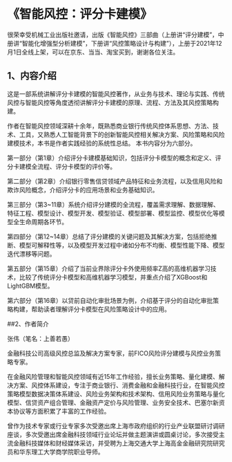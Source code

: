 # 《智能风控：评分卡建模》

很荣幸受机械工业出版社邀请，出版《智能风控》三部曲（上册讲“评分建模”，中册讲“智能化增强型分析建模”，下册讲“风控策略设计与构建”），上册于2021年12月1日全线上架，可以在京东、当当、淘宝买到，谢谢各位关注。

## 1、内容介绍

这是一部系统讲解评分卡建模的智能风控著作，从业务与技术、理论与实践、传统风控与智能风控等角度透彻讲解评分卡建模的原理、流程、方法及其风控策略构建。

作者在智能风控领域深耕十余年，既熟悉商业银行传统风控体系思想、方法、技术、工具，又熟悉人工智能背景下的创新智能风控相关解决方案、风险策略和风险建模技术，本书是作者实践经验的系统性总结。
本书内容分为六部分。

第一部分（第1章）介绍评分卡建模基础知识，包括评分卡模型的概念和定义、评分卡建模全流程、评分卡模型的评价等。

第二部分（第2章）介绍银行零售信贷领域产品特征和业务流程，以及信用风险和欺诈风险概念，介绍评分卡的应用场景和业务基础知识。

第三部分（第3~11章）系统介绍评分建模的全流程，覆盖需求理解、数据理解、特征工程、模型设计、模型开发、模型验证、模型部署、模型监控、模型优化等模型全生命周期各环节。

第四部分（第12~14章）总结了评分建模的关键问题及其解决方案，包括拒绝推断、模型可解释性等，以及模型开发过程中诸如分布不均衡、模型性能下降、模型迭代漂移等问题。

第五部分（第15章）介绍了当前业界除评分卡外使用频率Z高的高维机器学习技术，比较了传统评分卡模型和高维机器学习模型，并重点介绍了XGBoost和LightGBM模型。

第六部分（第16章）以贷前自动化审批场景为例，介绍基于评分的自动化审批策略构建，帮助读者理解评分卡模型在风险策略设计中的应用。

##2、作者简介

张伟（笔名：上善若愚）

金融科技公司高级风控总监及解决方案专家，前FICO风险评分建模与风控业务策略专家。

在金融风险管理和智能风控领域有近15年工作经验，擅长业务策略、量化建模、解决方案、风控体系建设，专注于商业银行、消费金融和金融科技行业，在智能风控策略模型数据决策体系建设、风险业务架构和技术架构、信用风险业务策略与量化模型、信贷资产组合管理、金融资产定价与风险管理、业务安全技术、巴塞尔新资本协议等方面积累了丰富的工作经验。

曾作为技术专家或行业专家多次受邀出席上海市政府组织的行业产业联盟研讨调研座谈，多次受邀出席金融科技领域行业论坛并做主题演讲或圆桌讨论，多次接受主流金融科技媒体和财经媒体采访，并受聘为上海交通大学上海高金金融研究院研究员和华东理工大学商学院职业导师。
